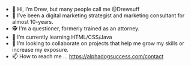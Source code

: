 - 👋 Hi, I’m Drew, but many people call me @Drewsuff
- 👀 I’ve been a digital marketing strategist and marketing consultant for almost 10-years.
- 🕵️ I'm a questioner, formerly trained as an attorney.
- 🌱 I’m currently learning HTML/CSS/Java
- 💞️ I’m looking to collaborate on projects that help me grow my skills or increase my exposure.
- 📫 How to reach me ... https://alphadogsuccess.com/contact 

<!---
Drewsuff/Drewsuff is a ✨ special ✨ repository because its `README.md` (this file) appears on your GitHub profile.
You can click the Preview link to take a look at your changes.
--->
